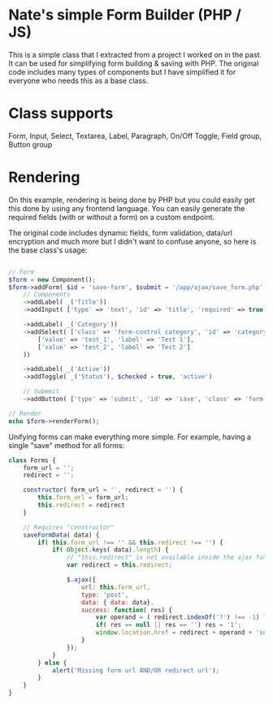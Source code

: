 # Nate's simple Form Builder (PHP / JS)
This is a simple class that I extracted from a project I worked on in the past. It can be used for simplifying form building & saving with PHP. The original code includes many types of components but I have simplified it for everyone who needs this as a base class.

# Class supports
Form, Input, Select, Textarea, Label, Paragraph, On/Off Toggle, Field group, Button group

# Rendering
On this example, rendering is being done by PHP but you could easily get this done by using any frontend language. You can easily generate the required fields (with or without a form) on a custom endpoint.

The original code includes dynamic fields, form validation, data/url encryption and much more but I didn't want to confuse anyone, so here is the base class's usage:
```php

// Form
$form = new Component();
$form->addForm( $id = 'save-form', $submit = '/app/ajax/save_form.php', $classes = 'col-md-12', $redirect = '/index.php')
    // Components
    ->addLabel( _('Title'))
    ->addInput( ['type' => 'text', 'id' => 'title', 'required' => true, 'class' => 'form-control title', 'placeholder' => _('Title..'), 'value' => 'Form Title')

    ->addLabel( _('Category'))
    ->addSelect( ['class' => 'form-control category', 'id' => 'category', 'selected_val' => 'test_1'], array(
        ['value' => 'test_1', 'label' => 'Test 1'],
        ['value' => 'test_2', 'label' => 'Test 2']
    ))

    ->addLabel( _('Active'))
    ->addToggle( _('Status'), $checked = true, 'active')

    // Submmit
    ->addButton( ['type' => 'submit', 'id' => 'save', 'class' => 'form-control', 'value' => _('Save')]);

// Render
echo $form->renderForm();
```

Unifying forms can make everything more simple. For example, having a single "save" method for all forms:
```javascript
class Forms {
    form_url = '';
    redirect = '';

    constructor( form_url = '', redirect = '') {
        this.form_url = form_url;
        this.redirect = redirect
    }

    // Requires "constructor"
    saveFormData( data) {
        if( this.form_url !== '' && this.redirect !== '') {
            if( Object.keys( data).length) {
                // "this.redirect" is not available inside the ajax function scope
                var redirect = this.redirect;

                $.ajax({
                    url: this.form_url,
                    type: 'post',
                    data: { data: data},
                    success: function( res) {
                        var operand = ( redirect.indexOf('?') !== -1) ? '&' : '?';
                        if( res == null || res == '') res = '1';
                        window.location.href = redirect + operand + 'success=' + res;
                    }
                });
            }
        } else {
            alert('Missing form url AND/OR redirect url');
        }
    }
}

```
